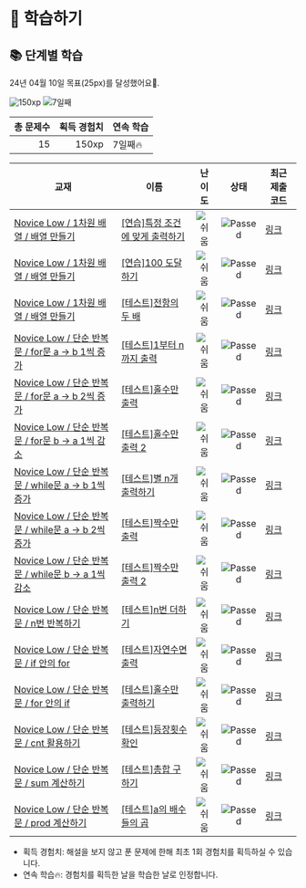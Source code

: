 # 📖 학습하기

## 📚 단계별 학습
24년 04월 10일 목표(25px)를 달성했어요🥳.

![150xp](https://img.shields.io/badge/EXP-150xp-%235cb85c.svg?for-the-badge)
![7일째](https://img.shields.io/badge/연속학습-7일째-%23E34F26.svg?for-the-badge)

|총 문제수|획득 경험치|연속 학습|
|---:|---:|---|
15|150xp|7일째🔥|

|교재|이름|난이도|상태|최근 제출 코드|
|---|---|:---:|:---:|---|
|[Novice Low / 1차원 배열 / 배열 만들기](https://www.codetree.ai/missions?missionId=4)|[[연습]특정 조건에 맞게 출력하기](https://www.codetree.ai/missions/4/problems/print-in-specific-conditions)|![쉬움][easy]|![Passed][passed]|[링크](https://github.com/sunggae0/codetree-TILs/blob/main/240410/%ED%8A%B9%EC%A0%95%20%EC%A1%B0%EA%B1%B4%EC%97%90%20%EB%A7%9E%EA%B2%8C%20%EC%B6%9C%EB%A0%A5%ED%95%98%EA%B8%B0/print-in-specific-conditions.py)|
|[Novice Low / 1차원 배열 / 배열 만들기](https://www.codetree.ai/missions?missionId=4)|[[연습]100 도달하기](https://www.codetree.ai/missions/4/problems/reach-100)|![쉬움][easy]|![Passed][passed]|[링크](https://github.com/sunggae0/codetree-TILs/blob/main/240410/100%20%EB%8F%84%EB%8B%AC%ED%95%98%EA%B8%B0/reach-100.py)|
|[Novice Low / 1차원 배열 / 배열 만들기](https://www.codetree.ai/missions?missionId=4)|[[테스트]전항의 두 배](https://www.codetree.ai/missions/4/problems/twice-the-previous)|![쉬움][easy]|![Passed][passed]|[링크](https://github.com/sunggae0/codetree-TILs/blob/main/240410/%EC%A0%84%ED%95%AD%EC%9D%98%20%EB%91%90%20%EB%B0%B0/twice-the-previous.py)|
|[Novice Low / 단순 반복문 / for문 a → b 1씩 증가](https://www.codetree.ai/missions?missionId=4)|[[테스트]1부터 n까지 출력](https://www.codetree.ai/missions/4/problems/print-from-1-to-n)|![쉬움][easy]|![Passed][passed]|[링크](https://github.com/sunggae0/codetree-TILs/blob/main/240410/1%EB%B6%80%ED%84%B0%20n%EA%B9%8C%EC%A7%80%20%EC%B6%9C%EB%A0%A5/print-from-1-to-n.py)|
|[Novice Low / 단순 반복문 / for문 a → b 2씩 증가](https://www.codetree.ai/missions?missionId=4)|[[테스트]홀수만 출력](https://www.codetree.ai/missions/4/problems/output-only-odd)|![쉬움][easy]|![Passed][passed]|[링크](https://github.com/sunggae0/codetree-TILs/blob/main/240410/%ED%99%80%EC%88%98%EB%A7%8C%20%EC%B6%9C%EB%A0%A5/output-only-odd.py)|
|[Novice Low / 단순 반복문 / for문 b → a 1씩 감소](https://www.codetree.ai/missions?missionId=4)|[[테스트]홀수만 출력 2](https://www.codetree.ai/missions/4/problems/output-only-odd-2)|![쉬움][easy]|![Passed][passed]|[링크](https://github.com/sunggae0/codetree-TILs/blob/main/240410/%ED%99%80%EC%88%98%EB%A7%8C%20%EC%B6%9C%EB%A0%A5%202/output-only-odd-2.py)|
|[Novice Low / 단순 반복문 / while문 a → b 1씩 증가](https://www.codetree.ai/missions?missionId=4)|[[테스트]별 n개 출력하기](https://www.codetree.ai/missions/4/problems/print-n-stars)|![쉬움][easy]|![Passed][passed]|[링크](https://github.com/sunggae0/codetree-TILs/blob/main/240410/%EB%B3%84%20n%EA%B0%9C%20%EC%B6%9C%EB%A0%A5%ED%95%98%EA%B8%B0/print-n-stars.py)|
|[Novice Low / 단순 반복문 / while문 a → b 2씩 증가](https://www.codetree.ai/missions?missionId=4)|[[테스트]짝수만 출력](https://www.codetree.ai/missions/4/problems/output-only-even)|![쉬움][easy]|![Passed][passed]|[링크](https://github.com/sunggae0/codetree-TILs/blob/main/240410/%EC%A7%9D%EC%88%98%EB%A7%8C%20%EC%B6%9C%EB%A0%A5/output-only-even.py)|
|[Novice Low / 단순 반복문 / while문 b → a 1씩 감소](https://www.codetree.ai/missions?missionId=4)|[[테스트]짝수만 출력 2](https://www.codetree.ai/missions/4/problems/output-only-even-2)|![쉬움][easy]|![Passed][passed]|[링크](https://github.com/sunggae0/codetree-TILs/blob/main/240410/%EC%A7%9D%EC%88%98%EB%A7%8C%20%EC%B6%9C%EB%A0%A5%202/output-only-even-2.py)|
|[Novice Low / 단순 반복문 / n번 반복하기](https://www.codetree.ai/missions?missionId=4)|[[테스트]n번 더하기](https://www.codetree.ai/missions/4/problems/add-n-times)|![쉬움][easy]|![Passed][passed]|[링크](https://github.com/sunggae0/codetree-TILs/blob/main/240410/n%EB%B2%88%20%EB%8D%94%ED%95%98%EA%B8%B0/add-n-times.py)|
|[Novice Low / 단순 반복문 / if 안의 for](https://www.codetree.ai/missions?missionId=4)|[[테스트]자연수면 출력](https://www.codetree.ai/missions/4/problems/output-only-natural-number)|![쉬움][easy]|![Passed][passed]|[링크](https://github.com/sunggae0/codetree-TILs/blob/main/240410/%EC%9E%90%EC%97%B0%EC%88%98%EB%A9%B4%20%EC%B6%9C%EB%A0%A5/output-only-natural-number.py)|
|[Novice Low / 단순 반복문 / for 안의 if](https://www.codetree.ai/missions?missionId=4)|[[테스트]홀수만 출력하기](https://www.codetree.ai/missions/4/problems/print-only-odd-numbers)|![쉬움][easy]|![Passed][passed]|[링크](https://github.com/sunggae0/codetree-TILs/blob/main/240410/%ED%99%80%EC%88%98%EB%A7%8C%20%EC%B6%9C%EB%A0%A5%ED%95%98%EA%B8%B0/print-only-odd-numbers.py)|
|[Novice Low / 단순 반복문 / cnt 활용하기](https://www.codetree.ai/missions?missionId=4)|[[테스트]등장횟수 확인](https://www.codetree.ai/missions/4/problems/check-number-of-appearances)|![쉬움][easy]|![Passed][passed]|[링크](https://github.com/sunggae0/codetree-TILs/blob/main/240410/%EB%93%B1%EC%9E%A5%ED%9A%9F%EC%88%98%20%ED%99%95%EC%9D%B8/check-number-of-appearances.py)|
|[Novice Low / 단순 반복문 / sum 계산하기](https://www.codetree.ai/missions?missionId=4)|[[테스트]총합 구하기](https://www.codetree.ai/missions/4/problems/find-the-total)|![쉬움][easy]|![Passed][passed]|[링크](https://github.com/sunggae0/codetree-TILs/blob/main/240410/%EC%B4%9D%ED%95%A9%20%EA%B5%AC%ED%95%98%EA%B8%B0/find-the-total.py)|
|[Novice Low / 단순 반복문 / prod 계산하기](https://www.codetree.ai/missions?missionId=4)|[[테스트]a의 배수들의 곱](https://www.codetree.ai/missions/4/problems/product-of-multiples-of-a)|![쉬움][easy]|![Passed][passed]|[링크](https://github.com/sunggae0/codetree-TILs/blob/main/240410/a%EC%9D%98%20%EB%B0%B0%EC%88%98%EB%93%A4%EC%9D%98%20%EA%B3%B1/product-of-multiples-of-a.py)|


* 획득 경험치: 해설을 보지 않고 푼 문제에 한해 최초 1회 경험치를 획득하실 수 있습니다.
* 연속 학습🔥: 경험치를 획득한 날을 학습한 날로 인정합니다.










[b5]: https://img.shields.io/badge/Bronze_5-%235D3E31.svg
[b4]: https://img.shields.io/badge/Bronze_4-%235D3E31.svg
[b3]: https://img.shields.io/badge/Bronze_3-%235D3E31.svg
[b2]: https://img.shields.io/badge/Bronze_2-%235D3E31.svg
[b1]: https://img.shields.io/badge/Bronze_1-%235D3E31.svg
[s5]: https://img.shields.io/badge/Silver_5-%23394960.svg
[s4]: https://img.shields.io/badge/Silver_4-%23394960.svg
[s3]: https://img.shields.io/badge/Silver_3-%23394960.svg
[s2]: https://img.shields.io/badge/Silver_2-%23394960.svg
[s1]: https://img.shields.io/badge/Silver_1-%23394960.svg
[g5]: https://img.shields.io/badge/Gold_5-%23FFC433.svg
[g4]: https://img.shields.io/badge/Gold_4-%23FFC433.svg
[g3]: https://img.shields.io/badge/Gold_3-%23FFC433.svg
[g2]: https://img.shields.io/badge/Gold_2-%23FFC433.svg
[g1]: https://img.shields.io/badge/Gold_1-%23FFC433.svg
[p5]: https://img.shields.io/badge/Platinum_5-%2376DDD8.svg
[p4]: https://img.shields.io/badge/Platinum_4-%2376DDD8.svg
[p3]: https://img.shields.io/badge/Platinum_3-%2376DDD8.svg
[p2]: https://img.shields.io/badge/Platinum_2-%2376DDD8.svg
[p1]: https://img.shields.io/badge/Platinum_1-%2376DDD8.svg
[passed]: https://img.shields.io/badge/Passed-%23009D27.svg
[failed]: https://img.shields.io/badge/Failed-%23D24D57.svg
[easy]: https://img.shields.io/badge/쉬움-%235cb85c.svg?for-the-badge
[medium]: https://img.shields.io/badge/보통-%23FFC433.svg?for-the-badge
[hard]: https://img.shields.io/badge/어려움-%23D24D57.svg?for-the-badge